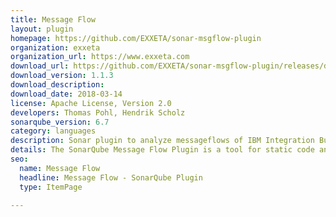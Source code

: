 ```yaml
---
title: Message Flow
layout: plugin
homepage: https://github.com/EXXETA/sonar-msgflow-plugin
organization: exxeta
organization_url: https://www.exxeta.com
download_url: https://github.com/EXXETA/sonar-msgflow-plugin/releases/download/1.1.3/sonar-msgflow-plugin-1.1.3.jar
download_version: 1.1.3
download_description: 
download_date: 2018-03-14
license: Apache License, Version 2.0
developers: Thomas Pohl, Hendrik Scholz
sonarqube_version: 6.7
category: languages
description: Sonar plugin to analyze messageflows of IBM Integration Bus projects.
details: The SonarQube Message Flow Plugin is a tool for static code analysis of message flows / integration flows developed for the IBM Websphere Message Broker / IBM Integration Bus. The plugin analyzes msgflow files regarding configuration and wiring of message flow nodes for the IBM Websphere Message Broker / IBM Integration Bus.
seo: 
  name: Message Flow
  headline: Message Flow - SonarQube Plugin
  type: ItemPage

---
```

